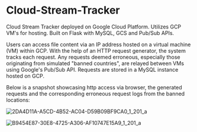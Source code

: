 # Cloud-Stream-Tracker
Cloud Stream Tracker deployed on Google Cloud Platform. Utilizes GCP VM's for hosting. Built on Flask with MySQL, GCS and Pub/Sub APIs.

Users can access file content via an IP address hosted on a virtual machine (VM) within GCP. With the help of an HTTP request generator, 
the system tracks each request. Any requests deemed erroneous, especially those originating from simulated 
"banned countries", are relayed between VMs using Google's Pub/Sub API. Requests are stored in a MySQL instance hosted on GCP.

Below is a snapshot showcasing http access via browser, the generated requests and the corresponding erroneous request logs from the banned locations:


![2DA4D11A-A5CD-4B52-AC04-D59B09BF9CA0_1_201_a](https://github.com/brianwong778/Cloud-Stream-Tracker-Pub-Sub-/assets/113395187/6bfe1c61-d028-4b28-ac8d-cf25f52fff53)

![B9454E87-30E8-4725-A306-AF10747E15A9_1_201_a](https://github.com/brianwong778/Cloud-Stream-Tracker-Pub-Sub-/assets/113395187/a68cb35b-c454-451d-bdda-01df7db86f7a)
